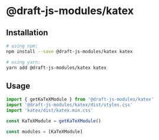 # @draft-js-modules/katex

## Installation

```sh
# using npm:
npm install --save @draft-js-modules/katex katex

# using yarn:
yarn add @draft-js-modules/katex katex
```

## Usage

```js
import { getKaTeXModule } from '@draft-js-modules/katex'
import '@draft-js-modules/katex/dist/styles.css'
import 'katex/dist/katex.min.css'

const KaTeXModule = getKaTeXModule()

const modules = [KaTeXModule]
```
